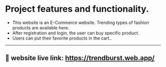 # Project features and functionality.

- This website is an E-Commerce website. Trending types of fashion products are available here.
- After registration and login, the user can buy specific product.
- Users can put their favorite products in the cart..


---

## 🔗 website live link: https://trendburst.web.app/